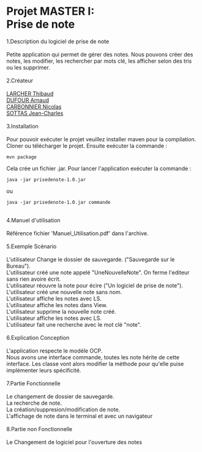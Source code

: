 # Projet MASTER I:<br> Prise de note

1.Description du logiciel de prise de note <br><br>
Petite application qui permet de gérer des notes. Nous pouvons créer des notes, les modifier, les rechercher par mots clé, les afficher selon des tris ou les supprimer.<br><br>
2.Créateur <br><br>
[LARCHER Thibaud](https://github.com/thibaudlarcher)<br>
[DUFOUR Arnaud](https://github.com/Whilmaud)<br>
[CARBONNIER Nicolas](https://github.com/CarbonnierNicolas)<br>
[SOTTAS Jean-Charles](https://github.com/dragonpatin)<br><br>
3.Installation<br><br>
Pour pouvoir exécuter le projet veuillez installer maven pour la compilation.
Cloner ou télécharger le projet. Ensuite exécuter la commande :<br>
```
mvn package
```
Cela crée un fichier .jar.
Pour lancer l'application exécuter la commande :
```
java -jar prisedenote-1.0.jar
```
ou
```
java -jar prisedenote-1.0.jar commande
```
<br>
4.Manuel d'utilisation <br><br>
    Référence fichier 'Manuel_Utilisation.pdf' dans l'archive.
    <br><br>
5.Exemple Scénario <br><br>
    L'utilisateur Change le dossier de sauvegarde. ("Sauvegarde sur le Bureau").<br>
    L'utilisateur créé une note appelé "UneNouvelleNote". On ferme l'editeur sans rien avoire écrit.<br>
    L'utilisateur réouvre la note pour écire ("Un logiciel de prise de note").<br>
    L'utilisateur créé une nouvelle note sans nom.<br>
    L'utilisateur affiche les notes avec LS.<br>
    L'utilisateur affiche les notes dans View.<br>
    L'utilisateur supprime la nouvelle note créé.<br>
    L'utilisateur affiche les notes avec LS.<br>
    L'utilisateur fait une recherche avec le mot clé "note".<br><br>
6.Explication Conception <br><br>
    L'application respecte le modéle OCP. <br>
    Nous avons une interface commande, toutes les note hérite de cette interface. Les classe vont alors modifier la méthode pour qu'elle puise implémenter leurs spécificité.<br><br>
7.Partie Fonctionnelle <br><br>
    Le changement de dossier de sauvegarde.<br>
    La recherche de note.<br>
    La création/suppresion/modification de note.<br>
    L'affichage de note dans le terminal et avec un navigateur<br><br>
8.Partie non Fonctionnelle <br><br>
    Le Changement de logiciel pour l'ouverture des notes
